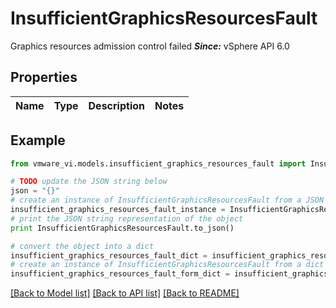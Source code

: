 # InsufficientGraphicsResourcesFault

Graphics resources admission control failed  ***Since:*** vSphere API 6.0 

## Properties
Name | Type | Description | Notes
------------ | ------------- | ------------- | -------------

## Example

```python
from vmware_vi.models.insufficient_graphics_resources_fault import InsufficientGraphicsResourcesFault

# TODO update the JSON string below
json = "{}"
# create an instance of InsufficientGraphicsResourcesFault from a JSON string
insufficient_graphics_resources_fault_instance = InsufficientGraphicsResourcesFault.from_json(json)
# print the JSON string representation of the object
print InsufficientGraphicsResourcesFault.to_json()

# convert the object into a dict
insufficient_graphics_resources_fault_dict = insufficient_graphics_resources_fault_instance.to_dict()
# create an instance of InsufficientGraphicsResourcesFault from a dict
insufficient_graphics_resources_fault_form_dict = insufficient_graphics_resources_fault.from_dict(insufficient_graphics_resources_fault_dict)
```
[[Back to Model list]](../README.md#documentation-for-models) [[Back to API list]](../README.md#documentation-for-api-endpoints) [[Back to README]](../README.md)


